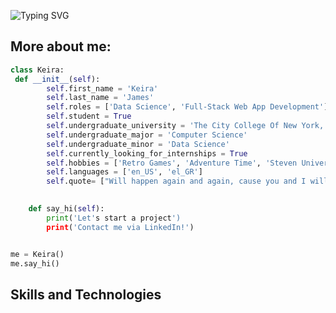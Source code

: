 
![Typing SVG](https://readme-typing-svg.herokuapp.com?font=Fira+Code&size=36&duration=2000&pause=1000&color=DAB1DA&width=1300&lines=Howdy!+My+name+is+Keira+:D;I+am+a+CS+student+and+I+love+to+learn!;I+study+computer+science+because+there+is+and+always+will+be+more+to+learn!;Follow+along+and+code+with+me+:3)



## More about me:
```python
class Keira:
 def __init__(self):
        self.first_name = 'Keira'
        self.last_name = 'James'
        self.roles = ['Data Science', 'Full-Stack Web App Development']
        self.student = True
        self.undergraduate_university = 'The City College Of New York, Brooklyn College'
        self.undergraduate_major = 'Computer Science'
        self.undergraduate_minor = 'Data Science'
        self.currently_looking_for_internships = True
        self.hobbies = ['Retro Games', 'Adventure Time', 'Steven Universe']
        self.languages = ['en_US', 'el_GR']
        self.quote= ["Will happen again and again, cause you and I will always be back then:)"]
      

    def say_hi(self):
        print('Let's start a project')
        print('Contact me via LinkedIn!')


me = Keira()
me.say_hi()


```

## Skills and Technologies

